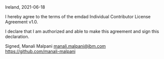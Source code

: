 Ireland, 2021-06-18

I hereby agree to the terms of the emdad Individual Contributor License
Agreement v1.0.

I declare that I am authorized and able to make this agreement and sign this
declaration.

Signed,
Manali Malpani manali.malpani@ibm.com https://github.com/manali-malpani